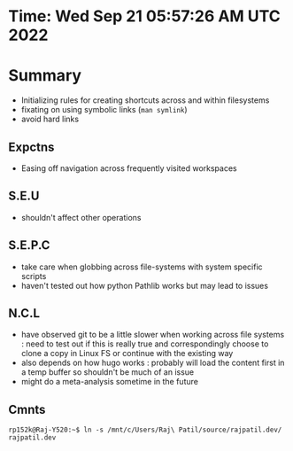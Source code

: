 # Time: Wed Sep 21 05:57:26 AM UTC 2022

# Summary
 - Initializing rules for creating shortcuts across and within filesystems
 - fixating on using symbolic links (`man symlink`)
 - avoid hard links

## Expctns

 - Easing off navigation across frequently visited workspaces

## S.E.U

 - shouldn't affect other operations

## S.E.P.C

 - take care when globbing across file-systems with system specific scripts
 - haven't tested out how python Pathlib works but may lead to issues

## N.C.L

 - have observed git to be a little slower when working across file systems : need to test out if this is really true and correspondingly choose to clone a copy in Linux FS or continue with the existing way
 - also depends on how hugo works : probably will load the content first in a temp buffer so shouldn't be much of an issue
 - might do a meta-analysis sometime in the future

## Cmnts

```
rp152k@Raj-Y520:~$ ln -s /mnt/c/Users/Raj\ Patil/source/rajpatil.dev/ rajpatil.dev
```
